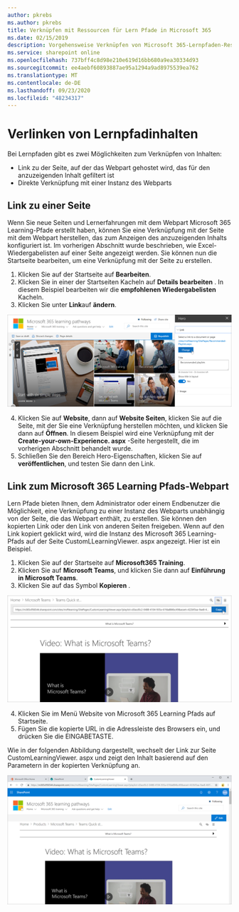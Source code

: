 ```yaml
---
author: pkrebs
ms.author: pkrebs
title: Verknüpfen mit Ressourcen für Lern Pfade in Microsoft 365
ms.date: 02/15/2019
description: Vorgehensweise Verknüpfen von Microsoft 365-Lernpfaden-Ressourcen
ms.service: sharepoint online
ms.openlocfilehash: 737bff4c8d98e210e619d16bb680a9ea30334d93
ms.sourcegitcommit: ee4aebf60893887ae95a1294a9ad8975539ea762
ms.translationtype: MT
ms.contentlocale: de-DE
ms.lasthandoff: 09/23/2020
ms.locfileid: "48234317"
---
```

# <a name="link-to-learning-pathways-content"></a>Verlinken von Lernpfadinhalten

Bei Lernpfaden gibt es zwei Möglichkeiten zum Verknüpfen von Inhalten:

- Link zu der Seite, auf der das Webpart gehostet wird, das für den anzuzeigenden Inhalt gefiltert ist 
- Direkte Verknüpfung mit einer Instanz des Webparts

## <a name="link-to-a-page"></a>Link zu einer Seite

Wenn Sie neue Seiten und Lernerfahrungen mit dem Webpart Microsoft 365 Learning-Pfade erstellt haben, können Sie eine Verknüpfung mit der Seite mit dem Webpart herstellen, das zum Anzeigen des anzuzeigenden Inhalts konfiguriert ist. Im vorherigen Abschnitt wurde beschrieben, wie Excel-Wiedergabelisten auf einer Seite angezeigt werden. Sie können nun die Startseite bearbeiten, um eine Verknüpfung mit der Seite zu erstellen. 

1. Klicken Sie auf der Startseite auf **Bearbeiten**.
2. Klicken Sie in einer der Startseiten Kacheln auf **Details bearbeiten** . In diesem Beispiel bearbeiten wir die **empfohlenen Wiedergabelisten** Kacheln.
3. Klicken Sie unter **Link**auf **ändern**.

![cg-linktopage.png](media/cg-linktopage.png)

4. Klicken Sie auf **Website**, dann auf **Website Seiten**, klicken Sie auf die Seite, mit der Sie eine Verknüpfung herstellen möchten, und klicken Sie dann auf **Öffnen**. In diesem Beispiel wird eine Verknüpfung mit der **Create-your-own-Experience. aspx** -Seite hergestellt, die im vorherigen Abschnitt behandelt wurde.
5. Schließen Sie den Bereich Hero-Eigenschaften, klicken Sie auf **veröffentlichen**, und testen Sie dann den Link. 

## <a name="link-to-the-microsoft-365-learning-pathways-web-part"></a>Link zum Microsoft 365 Learning Pfads-Webpart
Lern Pfade bieten Ihnen, dem Administrator oder einem Endbenutzer die Möglichkeit, eine Verknüpfung zu einer Instanz des Webparts unabhängig von der Seite, die das Webpart enthält, zu erstellen. Sie können den kopierten Link oder den Link von anderen Seiten freigeben. Wenn auf den Link kopiert geklickt wird, wird die Instanz des Microsoft 365 Learning-Pfads auf der Seite CustomLLearningViewer. aspx angezeigt. Hier ist ein Beispiel. 

1. Klicken Sie auf der Startseite auf **Microsoft365 Training**.
2. Klicken Sie auf **Microsoft Teams**, und klicken Sie dann auf **Einführung in Microsoft Teams**.
3. Klicken Sie auf das Symbol **Kopieren** .

![cg-linktowebpart.png](media/cg-linktowebpart.png)

4. Klicken Sie im Menü Website von Microsoft 365 Learning Pfads auf Startseite.
5. Fügen Sie die kopierte URL in die Adressleiste des Browsers ein, und drücken Sie die EINGABETASTE. 

Wie in der folgenden Abbildung dargestellt, wechselt der Link zur Seite CustomLearningViewer. aspx und zeigt den Inhalt basierend auf den Parametern in der kopierten Verknüpfung an. 

![cg-linktowebpartviewer.png](media/cg-linktowebpartviewer.png)

